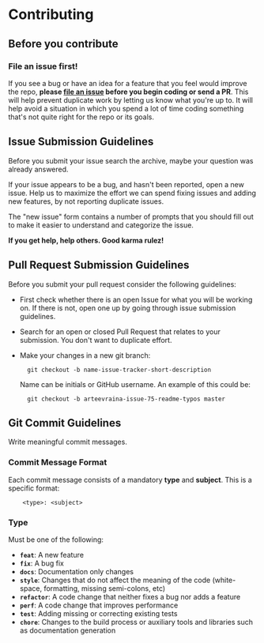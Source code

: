 # Contributing

## Before you contribute

### File an issue first!

If you see a bug or have an idea for a feature that you feel would improve the repo, **please
[file an issue](https://github.com/arteevraina/knowyourdonor/issues/new) before you begin
coding or send a PR**. This will help prevent duplicate work by letting us know
what you're up to. It will help avoid a situation in which you spend a lot of
time coding something that's not quite right for the repo or its goals.

## Issue Submission Guidelines

Before you submit your issue search the archive, maybe your question was already answered.

If your issue appears to be a bug, and hasn't been reported, open a new issue. Help us to maximize the effort we can spend fixing issues and adding new features, by not reporting duplicate issues.

The "new issue" form contains a number of prompts that you should fill out to make it easier to understand and categorize the issue.

**If you get help, help others. Good karma rulez!**

## Pull Request Submission Guidelines

Before you submit your pull request consider the following guidelines:

- First check whether there is an open Issue for what you will be working on. If there is not, open one up by going through issue submission guidelines.
- Search for an open or closed Pull Request that relates to your submission. You don't want to duplicate effort.
- Make your changes in a new git branch:

  ```text
    git checkout -b name-issue-tracker-short-description
  ```

  Name can be initials or GitHub username. An example of this could be:

  ```text
    git checkout -b arteevraina-issue-75-readme-typos master
  ```

## Git Commit Guidelines

Write meaningful commit messages.

### Commit Message Format

Each commit message consists of a mandatory **type** and **subject**. This is a specific format:

```shell
    <type>: <subject>
```

### Type

Must be one of the following:

- **`feat`**: A new feature
- **`fix`**: A bug fix
- **`docs`**: Documentation only changes
- **`style`**: Changes that do not affect the meaning of the code (white-space, formatting, missing semi-colons, etc)
- **`refactor`**: A code change that neither fixes a bug nor adds a feature
- **`perf`**: A code change that improves performance
- **`test`**: Adding missing or correcting existing tests
- **`chore`**: Changes to the build process or auxiliary tools and libraries such as documentation generation
